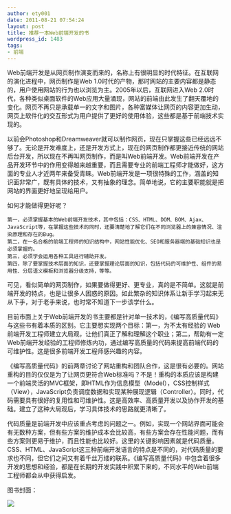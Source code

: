 ```yaml
---
author: ety001
date: 2011-08-21 07:54:24
layout: post
title: 推荐一本Web前端开发的书
wordpress_id: 1483
tags:
- 前端
---
```


Web前端开发是从网页制作演变而来的，名称上有很明显的时代特征。在互联网的演化进程中，网页制作是Web 1.0时代的产物，那时网站的主要内容都是静态的，用户使用网站的行为也以浏览为主。2005年以后，互联网进入Web 2.0时代，各种类似桌面软件的Web应用大量涌现，网站的前端由此发生了翻天覆地的变化。网页不再只是承载单一的文字和图片，各种富媒体让网页的内容更加生动，网页上软件化的交互形式为用户提供了更好的使用体验，这些都是基于前端技术实现的。

以前会Photoshop和Dreamweaver就可以制作网页，现在只掌握这些已经远远不够了。无论是开发难度上，还是开发方式上，现在的网页制作都更接近传统的网站后台开发，所以现在不再叫网页制作，而是叫Web前端开发。Web前端开发在产品开发环节中的作用变得越来越重要，而且需要专业的前端工程师才能做好，这方面的专业人才近两年来备受青睐。Web前端开发是一项很特殊的工作，涵盖的知识面非常广，既有具体的技术，又有抽象的理念。简单地说，它的主要职能就是把网站的界面更好地呈现给用户。

如何才能做得更好呢？

    第一，必须掌握基本的Web前端开发技术，其中包括：CSS、HTML、DOM、BOM、Ajax、JavaScript等，在掌握这些技术的同时，还要清楚地了解它们在不同浏览器上的兼容情况、渲染原理和存在的Bug。
    第二，在一名合格的前端工程师的知识结构中，网站性能优化、SEO和服务器端的基础知识也是必须掌握的。
    第三，必须学会运用各种工具进行辅助开发。
    第四，除了要掌握技术层面的知识，还要掌握理论层面的知识，包括代码的可维护性、组件的易用性、分层语义模板和浏览器分级支持，等等。

可见，看似简单的网页制作，如果要做得更好、更专业，真的是不简单。这就是前端开发的特点，也是让很多人困惑的原因。如此繁杂的知识体系让新手学习起来无从下手，对于老手来说，也时常不知道下一步该学什么。

目前市面上关于Web前端开发的书主要都是针对单一技术的，《编写高质量代码》与这些书有着本质的区别。它主要想实现两个目标：第一，为不太有经验的 Web前端开发工程师建立大局观，让他们真正了解和理解这个职业；第二，帮助有一定Web前端开发经验的工程师修炼内功，通过编写高质量的代码来提高前端代码的可维护性。这是很多前端开发工程师感兴趣的内容。

《编写高质量代码》的前两章讨论了网站重构和团队合作，这是很有必要的。网站重构的目的仅仅是为了让网页更符合Web标准吗？不是！重构的本质应该是构建一个前端灵活的MVC框架，即HTML作为信息模型（Model），CSS控制样式（View），JavaScript负责调度数据和实现某种展现逻辑（Controller）。同时，代码需要具有很好的复用性和可维护性。这是高效率、高质量开发以及协作开发的基础。建立了这种大局观后，学习具体技术的思路就更清晰了。

代码质量是前端开发中应该重点考虑的问题之一。例如，实现一个网站界面可能会有无数种方案，但有些方案的维护成本会比较高，有些方案会存在性能问题，而有些方案则更易于维护，而且性能也比较好。这里的关键影响因素就是代码质量。CSS、HTML、JavaScript这三种前端开发语言的特点是不同的，对代码质量的要求也不同，但它们之间又有着千丝万缕的联系。《编写高质量代码》中包含着很多开发的思想和经验，都是在长期的开发实践中积累下来的，不同水平的Web前端工程师都会从中获得启发。

图书封面：

![](/upload/2011/08/qianduan.jpg)

